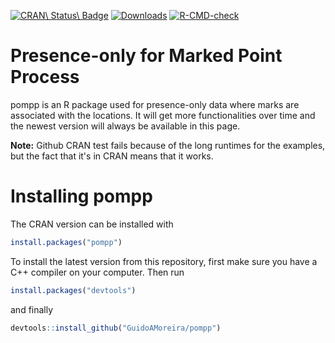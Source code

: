 <!-- badges: start -->
[![CRAN\ Status\ Badge](http://r-pkg.org/badges/version/pompp?color=blue)](https://CRAN.R-project.org/package=pompp)
[![Downloads](http://cranlogs.r-pkg.org/badges/pompp?color=blue)](http://CRAN.rstudio.com/package=pompp)
[![R-CMD-check](https://github.com/GuidoAMoreira/pompp/actions/workflows/R-CMD-check.yaml/badge.svg)](https://github.com/GuidoAMoreira/pompp/actions/workflows/R-CMD-check.yaml)
<!-- badges: end -->

# Presence-only for Marked Point Process

pompp is an R package used for presence-only data where marks are associated with the locations. It will get more functionalities over time and the newest version will always be available in this page.

**Note:** Github CRAN test fails because of the long runtimes for the examples, but the fact that it's in CRAN means that it works.

# Installing pompp

The CRAN version can be installed with

```R
install.packages("pompp")
```

To install the latest version from this repository, first make sure you have a C++ compiler on your computer. Then run

```R
install.packages("devtools")
```

and finally

```R
devtools::install_github("GuidoAMoreira/pompp")
```
